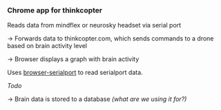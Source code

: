 ### Chrome app for thinkcopter

Reads data from mindflex or neurosky headset via serial port

→ Forwards data to thinkcopter.com, which sends commands to a drone based on
  brain activity level
  
→ Browser displays a graph with brain activity

Uses [browser-serialport](https://github.com/garrows/browser-serialport) to
read serialport data.

*Todo* 

→ Brain data is stored to a database _(what are we using it for?)_


